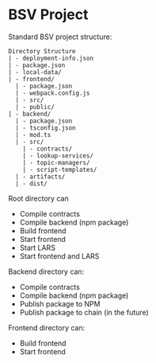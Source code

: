 # BSV Project

Standard BSV project structure:

```
Directory Structure
| - deployment-info.json
| - package.json
| - local-data/
| - frontend/
  | - package.json
  | - webpack.config.js
  | - src/
  | - public/
| - backend/
  | - package.json
  | - tsconfig.json
  | - mod.ts
  | - src/
    | - contracts/
    | - lookup-services/
    | - topic-managers/
    | - script-templates/
  | - artifacts/
  | - dist/
```

Root directory can
- Compile contracts
- Compile backend (npm package)
- Build frontend
- Start frontend
- Start LARS
- Start frontend and LARS

Backend directory can:
- Compile contracts
- Compile backend (npm package)
- Publish package to NPM
- Publish package to chain (in the future)

Frontend directory can:
- Build frontend
- Start frontend
